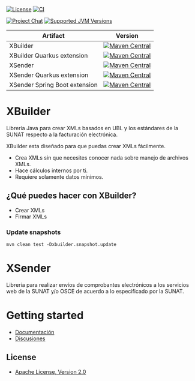[![License](https://img.shields.io/github/license/project-openubl/xsender?logo=apache)](https://www.apache.org/licenses/LICENSE-2.0)
[![CI](https://github.com/project-openubl/xhandler/actions/workflows/ci.yml/badge.svg)](https://github.com/project-openubl/xhandler/actions/workflows/ci.yml)

[![Project Chat](https://img.shields.io/badge/zulip-join_chat-brightgreen.svg?style=for-the-badge&logo=zulip)](https://projectopenubl.zulipchat.com/)
[![Supported JVM Versions](https://img.shields.io/badge/JVM-11--17-brightgreen.svg?style=for-the-badge&logo=Java)](https://github.com/project-openubl/xsender/actions/runs/472762588/)

| Artifact                      | Version                                                                                                                                                                              |
|-------------------------------|--------------------------------------------------------------------------------------------------------------------------------------------------------------------------------------|
| XBuilder                      | [![Maven Central](https://img.shields.io/maven-central/v/io.github.project-openubl/xbuilder)](https://search.maven.org/artifact/io.github.project-openubl/xbuilder/)                 |
| XBuilder Quarkus extension    | [![Maven Central](https://img.shields.io/maven-central/v/io.github.project-openubl/quarkus-xbuilder)](https://search.maven.org/artifact/io.github.project-openubl/quarkus-xbuilder/) |
| XSender                       | [![Maven Central](https://img.shields.io/maven-central/v/io.github.project-openubl/xsender)](https://search.maven.org/artifact/io.github.project-openubl/xsender/)                   |
| XSender Quarkus extension     | [![Maven Central](https://img.shields.io/maven-central/v/io.github.project-openubl/quarkus-xsender)](https://search.maven.org/artifact/io.github.project-openubl/quarkus-xsender/)   |
| XSender Spring Boot extension | [![Maven Central](https://img.shields.io/maven-central/v/io.github.project-openubl/spring-boot-xsender)](https://search.maven.org/artifact/io.github.project-openubl/spring-boot-xsender/)   |

# XBuilder

Librería Java para crear XMLs basados en UBL y los estándares de la SUNAT respecto a la facturación electrónica.

XBuilder esta diseñado para que puedas crear XMLs fácilmente.

- Crea XMLs sin que necesites conocer nada sobre manejo de archivos XMLs.
- Hace cálculos internos por ti.
- Requiere solamente datos mínimos.

## ¿Qué puedes hacer con XBuilder?

- Crear XMLs
- Firmar XMLs

### Update snapshots

```shell
mvn clean test -Dxbuilder.snapshot.update
```

# XSender

Libreria para realizar envíos de comprobantes electrónicos a los servicios web de la SUNAT y/o OSCE de acuerdo a lo
especificado por la SUNAT.

# Getting started

- [Documentación](https://project-openubl.github.io)
- [Discusiones](https://github.com/project-openubl/xsender/discussions)

## License

- [Apache License, Version 2.0](https://www.apache.org/licenses/LICENSE-2.0)
